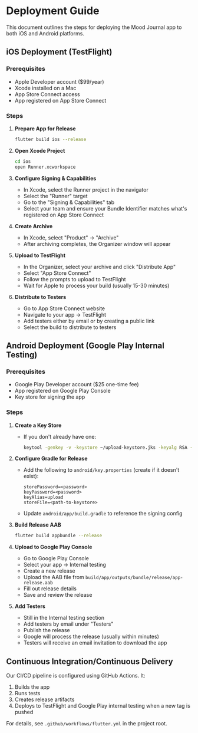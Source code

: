 # Deployment Guide

This document outlines the steps for deploying the Mood Journal app to both iOS and Android platforms.

## iOS Deployment (TestFlight)

### Prerequisites

- Apple Developer account ($99/year)
- Xcode installed on a Mac
- App Store Connect access
- App registered on App Store Connect

### Steps

1. **Prepare App for Release**

   ```bash
   flutter build ios --release
   ```

2. **Open Xcode Project**

   ```bash
   cd ios
   open Runner.xcworkspace
   ```

3. **Configure Signing & Capabilities**
   - In Xcode, select the Runner project in the navigator
   - Select the "Runner" target
   - Go to the "Signing & Capabilities" tab
   - Select your team and ensure your Bundle Identifier matches what's registered on App Store Connect

4. **Create Archive**
   - In Xcode, select "Product" -> "Archive"
   - After archiving completes, the Organizer window will appear

5. **Upload to TestFlight**
   - In the Organizer, select your archive and click "Distribute App"
   - Select "App Store Connect"
   - Follow the prompts to upload to TestFlight
   - Wait for Apple to process your build (usually 15-30 minutes)

6. **Distribute to Testers**
   - Go to App Store Connect website
   - Navigate to your app -> TestFlight
   - Add testers either by email or by creating a public link
   - Select the build to distribute to testers

## Android Deployment (Google Play Internal Testing)

### Prerequisites

- Google Play Developer account ($25 one-time fee)
- App registered on Google Play Console
- Key store for signing the app

### Steps

1. **Create a Key Store**
   - If you don't already have one:
     ```bash
     keytool -genkey -v -keystore ~/upload-keystore.jks -keyalg RSA -keysize 2048 -validity 10000 -alias upload
     ```

2. **Configure Gradle for Release**
   - Add the following to `android/key.properties` (create if it doesn't exist):
     ```
     storePassword=<password>
     keyPassword=<password>
     keyAlias=upload
     storeFile=<path-to-keystore>
     ```
   - Update `android/app/build.gradle` to reference the signing config

3. **Build Release AAB**
   ```bash
   flutter build appbundle --release
   ```

4. **Upload to Google Play Console**
   - Go to Google Play Console
   - Select your app -> Internal testing
   - Create a new release
   - Upload the AAB file from `build/app/outputs/bundle/release/app-release.aab`
   - Fill out release details
   - Save and review the release

5. **Add Testers**
   - Still in the Internal testing section
   - Add testers by email under "Testers"
   - Publish the release
   - Google will process the release (usually within minutes)
   - Testers will receive an email invitation to download the app

## Continuous Integration/Continuous Delivery

Our CI/CD pipeline is configured using GitHub Actions. It:
1. Builds the app
2. Runs tests
3. Creates release artifacts
4. Deploys to TestFlight and Google Play internal testing when a new tag is pushed

For details, see `.github/workflows/flutter.yml` in the project root.
